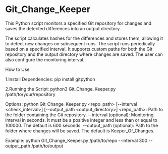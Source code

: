 # Git_Change_Keeper
This Python script monitors a specified Git repository for changes and saves the detected differences into an output directory. 

The script calculates hashes for the differences and stores them, allowing it to detect new changes on subsequent runs. 
The script runs periodically based on a specified interval. 
It supports custom paths for both the Git repository and the output directory where changes are saved. 
The user can also configure the monitoring interval.

How to Use

1.Install Dependencies: pip install gitpython

2.Running the Script:   python3 Git_Change_Keeper.py /path/to/your/repository

Options:
python Git_Change_Keeper.py <repo_path> [--interval <check_interval>] [--output_path <output_directory>]
<repo_path>: Path to the folder containing the Git repository.
--interval (optional): Monitoring interval in seconds. It must be a positive integer and less than or equal to 100000. The default is 600 seconds.
--output_path (optional): Path to the folder where changes will be saved. The default is Keeper_Of_Changes.

Example:
python Git_Change_Keeper.py /path/to/repo --interval 300 --output_path /path/to/output
